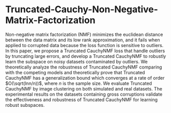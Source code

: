 # Truncated-Cauchy-Non-Negative-Matrix-Factorization
Non-negative matrix factorization (NMF) minimizes the euclidean distance between the data matrix and its low rank approximation, and it fails when applied to corrupted data because the loss function is sensitive to outliers. In this paper, we propose a Truncated CauchyNMF loss that handle outliers by truncating large errors, and develop a Truncated CauchyNMF to robustly learn the subspace on noisy datasets contaminated by outliers. We theoretically analyze the robustness of Truncated CauchyNMF comparing with the competing models and theoretically prove that Truncated CauchyNMF has a generalization bound which converges at a rate of order $O(\sqrt(lnn/n))$, where $n$ is the sample size. We evaluate Truncated CauchyNMF by image clustering on both simulated and real datasets. The experimental results on the datasets containing gross corruptions validate the effectiveness and robustness of Truncated CauchyNMF for learning robust subspaces.

